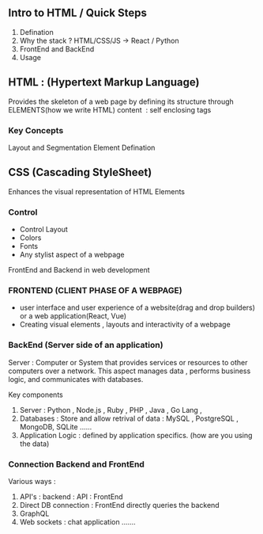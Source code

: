## Intro to HTML / Quick Steps 
1. Defination 
2. Why the stack ? HTML/CSS/JS -> React / Python 
3. FrontEnd and BackEnd 
4. Usage 


## HTML : (Hypertext Markup Language) 
Provides the skeleton of a web page by defining its structure through ELEMENTS(how we write HTML)
<elementname>content</elementname>
<img/> : self enclosing tags 

### Key Concepts 
Layout and Segmentation 
Element Defination

## CSS (Cascading StyleSheet)
Enhances the visual representation of HTML Elements

### Control 
- Control Layout 
- Colors 
- Fonts 
- Any stylist aspect of a webpage 

FrontEnd and Backend in web development
### FRONTEND (CLIENT PHASE OF A WEBPAGE)
- user interface and user experience of a website(drag and drop builders) or a web application(React, Vue)
- Creating visual elements , layouts and interactivity of a webpage 

### BackEnd (Server side of an application)
Server : Computer or System that provides services or resources to other computers over a network.
This aspect manages data , performs business logic, and communicates with databases. 

Key components 
1. Server : Python , Node.js , Ruby , PHP , Java , Go Lang , 
2. Databases : Store and allow retrival of data : MySQL , PostgreSQL , MongoDB, SQLite ...... 
3. Application Logic : defined by application specifics. (how are you using the data)

### Connection Backend and FrontEnd 
Various ways  : 
1. API's : backend : API : FrontEnd 
2. Direct DB connection : FrontEnd directly queries the backend 
3. GraphQL
4. Web sockets : chat application .......